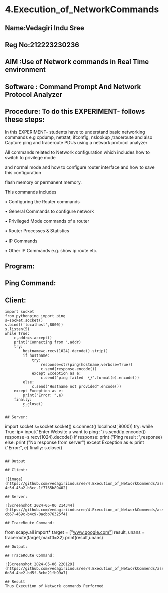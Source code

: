 # 4.Execution_of_NetworkCommands
## Name:Vedagiri Indu Sree
## Reg No:212223230236
## AIM :Use of Network commands in Real Time environment
## Software : Command Prompt And Network Protocol Analyzer
## Procedure: To do this EXPERIMENT- follows these steps:

In this EXPERIMENT- students have to understand basic networking commands e.g cpdump, netstat, ifconfig, nslookup ,traceroute and also Capture ping and traceroute PDUs using a network protocol analyzer 

All commands related to Network configuration which includes how to switch to privilege mode

and normal mode and how to configure router interface and how to save this configuration 

flash memory or permanent memory.

This commands includes

• Configuring the Router commands

• General Commands to configure network

• Privileged Mode commands of a router 

• Router Processes & Statistics

• IP Commands

• Other IP Commands e.g. show ip route etc.

## Program:

## Ping Command:

## Client:

```
import socket
from pythonping import ping
s=socket.socket()
s.bind(('localhost',8000))
s.listen(5)
while True:
    c,addr=s.accept()
    print("Connecting from ",addr)
    try:
        hostname=c.recv(1024).decode().strip()
        if hostname:
            try:
                response=str(ping(hostname,verbose=True))
                c.send(response.encode())
            except Exception as e:
                c.send("ping failed  {}".format(e).encode())
        else:
            c.send("Hostname not provided".encode())
    except Exception as e:
        print("Error: ",e)
    finally:
        c.close()
        ```

## Server:

```
import socket
s=socket.socket()
s.connect(('localhost',8000))
try:
    while True:
        ip= input("Enter Website u want to ping :")
        s.send(ip.encode())
        response=s.recv(1024).decode()
        if response:
            print ("Ping result :",response)
        else:
            print ("No response from server")
except Exception as e:
    print ("Error:", e)
finally:
    s.close()
```

## Output

## Client:

![image](https://github.com/vedagiriindusree/4.Execution_of_NetworkCommends/assets/149366776/5aae724c-4c5d-43a2-b3cc-1f7765b89402)

## Server:

![Screenshot 2024-05-06 214344](https://github.com/vedagiriindusree/4.Execution_of_NetworkCommends/assets/149366776/c123376e-cb67-469c-b4c9-0acbb76325f4)

## TraceRoute Command:
```
from scapy.all import* 
target = ["www.google.com"] 
result, unans = traceroute(target,maxttl=32) 
print(result,unans)
```
## Output:

## TraceRoute Command:

![Screenshot 2024-05-06 220129](https://github.com/vedagiriindusree/4.Execution_of_NetworkCommends/assets/149366776/0c0098eb-6d8d-4be2-bd5f-8cbd21fb99a7)

## Result
Thus Execution of Network commands Performed 
